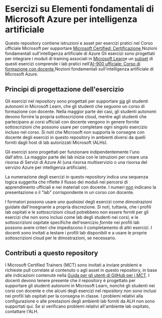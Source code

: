 # Esercizi su Elementi fondamentali di Microsoft Azure per intelligenza artificiale

Questo repository contiene istruzioni e asset per esercizi pratici nel Corso ufficiale Microsoft per supportare [Microsoft Certified: Certificazione ](https://learn.microsoft.com/credentials/certifications/azure-ai-fundamentals/)Nozioni fondamentali sull'intelligenza artificiale di Azure Gli esercizi sono progettati per integrare i moduli di training associati in [Microsoft Learn](https://learn.microsoft.com/training)e un <u>subset</u> di questi esercizi comprende i lab pratici nell'[AI-900 ufficiale: Corso di formazione con docente ](https://learn.microsoft.com/en-us/training/courses/ai-900t00)Nozioni fondamentali sull'intelligenza artificiale di Microsoft Azure.

## Principi di progettazione dell'esercizio

Gli esercizi nel repository sono progettati per supportare <u>sia</u> gli studenti autonomi in Microsoft Learn, che gli studenti che seguono un corso di formazione con docente. Nella maggior parte dei casi, gli studenti autonomi devono fornire la propria sottoscrizione cloud, mentre agli studenti che partecipano ai corsi ufficiali con docente vengono in genere fornite sottoscrizioni che possono usare per completare ogni singolo esercizio incluso nel corso. Si noti che Microsoft non supporta le consegne con docente degli esercizi in questo repository in ambienti diversi da quelli forniti dagli host di lab autorizzati Microsoft (ALHs).

Gli esercizi sono progettati per funzionare indipendentemente l'uno dall'altro. La maggior parte dei lab inizia con le istruzioni per creare una risorsa di Servizi di Azure AI (una risorsa multiservizio o una risorsa del servizio Azure per intelligenza artificiale).

La numerazione degli esercizi in questo repository indica una sequenza logica suggerita che riflette il flusso dei moduli nei percorsi di apprendimento ufficiali e nei materiali con docente. I numeri <u>non</u> indicano la presentazione o il "lab" corrispondente in un corso con docente.

I formatori possono usare *uno qualsiasi* degli esercizi come dimostrazioni guidate dall'insegnante a propria discrezione. Si noti, tuttavia, che i profili lab ospitati e le sottoscrizioni cloud potrebbero non essere forniti per gli esercizi che non sono inclusi come lab degli studenti nei corsi; e le sottoscrizioni ospitate specifiche dell'esercizio *fornite* nei profili lab possono avere criteri che impediscono il completamento di altri esercizi. I docenti sono invitati a testare i profili lab disponibili e a usare le proprie sottoscrizioni cloud per le dimostrazioni, se necessario.

## Contributi a questo repository

I Microsoft Certified Trainers (MCT) sono invitati a inviare problemi e richieste pull correlate al contenuto o agli asset in questo repository, in base alle indicazioni contenute nella [Guida per gli utenti di GitHub per i MCT](https://microsoftlearning.github.io/MCT-User-Guide/). I docenti devono tenere presente che il repository è progettato per supportare gli studenti autonomi in Microsoft Learn, nonché gli studenti nei corsi con docente e che alcuni degli esercizi nel repository non sono inclusi nei profili lab ospitati per la consegna in classe. I problemi relativi alla configurazione o alle prestazioni degli ambienti lab forniti da ALH non sono supportati qui. Se si verificano problemi relativi all'ambiente lab ospitato, contattare l'ALH.
